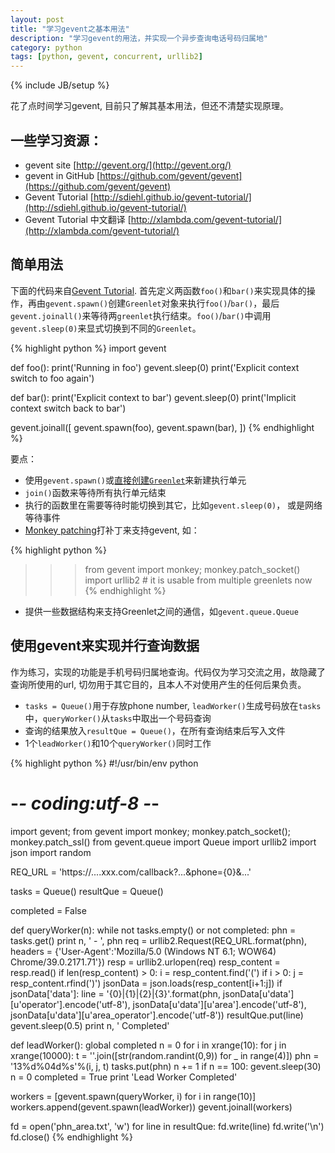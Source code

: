 ```yaml
---
layout: post
title: "学习gevent之基本用法"
description: "学习gevent的用法，并实现一个异步查询电话号码归属地"
category: python
tags: [python, gevent, concurrent, urllib2]
---
```

{% include JB/setup %}

花了点时间学习gevent, 目前只了解其基本用法，但还不清楚实现原理。

## 一些学习资源：

* gevent site [http://gevent.org/](http://gevent.org/)
* gevent in GitHub [https://github.com/gevent/gevent](https://github.com/gevent/gevent)
* Gevent Tutorial [http://sdiehl.github.io/gevent-tutorial/](http://sdiehl.github.io/gevent-tutorial/)
* Gevent Tutorial 中文翻译 [http://xlambda.com/gevent-tutorial/](http://xlambda.com/gevent-tutorial/)

## 简单用法

下面的代码来自[Gevent Tutorial](http://sdiehl.github.io/gevent-tutorial/). 首先定义两函数`foo()`和`bar()`来实现具体的操作，再由`gevent.spawn()`创建`Greenlet`对象来执行`foo()`/`bar()`，最后`gevent.joinall()`来等待两`greenlet`执行结束。`foo()`/`bar()`中调用`gevent.sleep(0)`来显式切换到不同的`Greenlet`。

{% highlight python %}
import gevent

def foo():
    print('Running in foo')
    gevent.sleep(0)
    print('Explicit context switch to foo again')

def bar():
    print('Explicit context to bar')
    gevent.sleep(0)
    print('Implicit context switch back to bar')

gevent.joinall([
    gevent.spawn(foo),
    gevent.spawn(bar),
])
{% endhighlight %}

要点：

* 使用`gevent.spawn()`或[直接创建`Greenlet`](http://gevent.org/intro.html#lightweight-pseudothreads)来新建执行单元
* `join()`函数来等待所有执行单元结束
* 执行的函数里在需要等待时能切换到其它，比如`gevent.sleep(0)`， 或是网络等待事件
* [Monkey patching](http://gevent.org/intro.html#monkey-patching)打补丁来支持gevent, 如：

{% highlight python %}
>>> from gevent import monkey; monkey.patch_socket()
>>> import urllib2 # it is usable from multiple greenlets now
{% endhighlight %}

* 提供一些数据结构来支持Greenlet之间的通信，如`gevent.queue.Queue`

## 使用gevent来实现并行查询数据

作为练习，实现的功能是手机号码归属地查询。代码仅为学习交流之用，故隐藏了查询所使用的url, 切勿用于其它目的，且本人不对使用产生的任何后果负责。

* `tasks = Queue()`用于存放phone number, `leadWorker()`生成号码放在`tasks`中，`queryWorker()`从`tasks`中取出一个号码查询
* 查询的结果放入`resultQue = Queue()`，在所有查询结束后写入文件
* 1个`leadWorker()`和10个`queryWorker()`同时工作

{% highlight python %}
#!/usr/bin/env python
# -*- coding:utf-8 -*-

import gevent;
from gevent import monkey;  monkey.patch_socket(); monkey.patch_ssl()
from gevent.queue import Queue
import urllib2
import json
import random

REQ_URL = 'https://....xxx.com/callback?...&phone={0}&...'

tasks = Queue()
resultQue = Queue()

completed = False

def queryWorker(n):
    while not tasks.empty() or not completed:
        phn = tasks.get()
        print n, ' - ', phn
        req = urllib2.Request(REQ_URL.format(phn), headers = {'User-Agent':'Mozilla/5.0 (Windows NT 6.1; WOW64) Chrome/39.0.2171.71'})
        resp = urllib2.urlopen(req)
        resp_content = resp.read()
        if len(resp_content) > 0:
	    i = resp_content.find('(')
	    if i > 0:
	        j = resp_content.rfind(')')
		jsonData = json.loads(resp_content[i+1:j])
                if jsonData['data']:
		    line = '{0}|{1}|{2}|{3}'.format(phn, jsonData[u'data'][u'operator'].encode('utf-8'), jsonData[u'data'][u'area'].encode('utf-8'), jsonData[u'data'][u'area_operator'].encode('utf-8'))
                    resultQue.put(line)
        gevent.sleep(0.5)
    print n, ' Completed'

def leadWorker():
    global completed
    n = 0
    for i in xrange(10):
        for j in xrange(10000):
            t = ''.join([str(random.randint(0,9)) for _ in range(4)])
            phn = '13%d%04d%s'%(i, j, t)
            tasks.put(phn)
            n += 1
            if n == 100:
                gevent.sleep(30)
            n = 0
    completed = True
    print 'Lead Worker Completed'

workers = [gevent.spawn(queryWorker, i) for i in range(10)]
workers.append(gevent.spawn(leadWorker))
gevent.joinall(workers)

fd = open('phn_area.txt', 'w')
for line in resultQue:
    fd.write(line)
    fd.write('\n')
fd.close()
{% endhighlight %}
